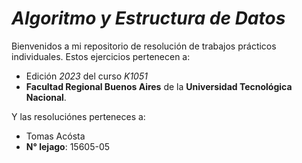 # *Algoritmo y Estructura de Datos*

Bienvenidos a mi repositorio de resolución de trabajos prácticos individuales. Estos ejercicios pertenecen a:

- Edición *2023* del curso *K1051*
- **Facultad Regional Buenos Aires** de la **Universidad Tecnológica Nacional**.

Y las resoluciónes perteneces a:

- Tomas Acósta
- **N° lejago**: 15605-05